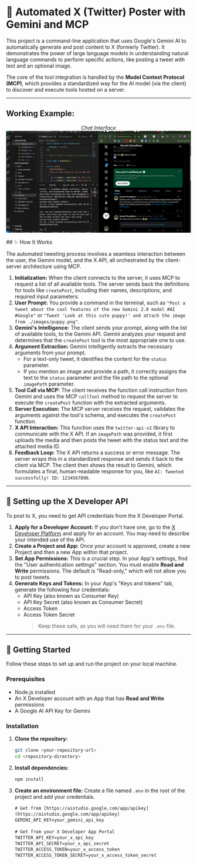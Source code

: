 # 🤖 Automated X (Twitter) Poster with Gemini and MCP

This project is a command-line application that uses Google's Gemini AI to automatically generate and post content to X (formerly Twitter). It demonstrates the power of large language models in understanding natural language commands to perform specific actions, like posting a tweet with text and an optional image.

The core of the tool integration is handled by the **Model Context Protocol (MCP)**, which provides a standardized way for the AI model (via the client) to discover and execute tools hosted on a server.

---

## Working Example:

<p align="center">
  <em>Chat Interface</em><br>
  <img src="example.png" alt="Working proof of tweet mcp ai agent" width="700" />
</p>
## ✨ How It Works

The automated tweeting process involves a seamless interaction between the user, the Gemini model, and the X API, all orchestrated by the client-server architecture using MCP.

1.  **Initialization:** When the client connects to the server, it uses MCP to request a list of all available tools. The server sends back the definitions for tools like `createPost`, including their names, descriptions, and required input parameters.
2.  **User Prompt:** You provide a command in the terminal, such as `"Post a tweet about the cool features of the new Gemini 2.0 model #AI #Google"` or `"Tweet 'Look at this cute puppy!' and attach the image from ./images/puppy.png"`.
3.  **Gemini's Intelligence:** The client sends your prompt, along with the list of available tools, to the Gemini API. Gemini analyzes your request and determines that the `createPost` tool is the most appropriate one to use.
4.  **Argument Extraction:** Gemini intelligently extracts the necessary arguments from your prompt.
    - For a text-only tweet, it identifies the content for the `status` parameter.
    - If you mention an image and provide a path, it correctly assigns the text to the `status` parameter and the file path to the optional `imagePath` parameter.
5.  **Tool Call via MCP:** The client receives the function call instruction from Gemini and uses the MCP `callTool` method to request the server to execute the `createPost` function with the extracted arguments.
6.  **Server Execution:** The MCP server receives the request, validates the arguments against the tool's schema, and executes the `createPost` function.
7.  **X API Interaction:** This function uses the `twitter-api-v2` library to communicate with the X API. If an `imagePath` was provided, it first uploads the media and then posts the tweet with the status text and the attached media ID.
8.  **Feedback Loop:** The X API returns a success or error message. The server wraps this in a standardized response and sends it back to the client via MCP. The client then shows the result to Gemini, which formulates a final, human-readable response for you, like `AI: Tweeted successfully! ID: 1234567890`.

---

## 🔑 Setting up the X Developer API

To post to X, you need to get API credentials from the X Developer Portal.

1.  **Apply for a Developer Account:** If you don't have one, go to the [X Developer Platform](https://developer.twitter.com/) and apply for an account. You may need to describe your intended use of the API.
2.  **Create a Project and App:** Once your account is approved, create a new Project and then a new App within that project.
3.  **Set App Permissions:** This is a crucial step. In your App's settings, find the "User authentication settings" section. You must enable **Read and Write** permissions. The default is "Read-only," which will not allow you to post tweets.
4.  **Generate Keys and Tokens:** In your App's "Keys and tokens" tab, generate the following four credentials:
    - API Key (also known as Consumer Key)
    - API Key Secret (also known as Consumer Secret)
    - Access Token
    - Access Token Secret
      > Keep these safe, as you will need them for your `.env` file.

---

## 🚀 Getting Started

Follow these steps to set up and run the project on your local machine.

### Prerequisites

- Node.js installed
- An X Developer account with an App that has **Read and Write** permissions
- A Google AI API Key for Gemini

### Installation

1.  **Clone the repository:**
    ```bash
    git clone <your-repository-url>
    cd <repository-directory>
    ```
2.  **Install dependencies:**
    ```bash
    npm install
    ```
3.  **Create an environment file:**
    Create a file named `.env` in the root of the project and add your credentials.

    ```env
    # Get from [https://aistudio.google.com/app/apikey](https://aistudio.google.com/app/apikey)
    GEMINI_API_KEY=your_gemini_api_key

    # Get from your X Developer App Portal
    TWITTER_API_KEY=your_x_api_key
    TWITTER_API_SECRET=your_x_api_secret
    TWITTER_ACCESS_TOKEN=your_x_access_token
    TWITTER_ACCESS_TOKEN_SECRET=your_x_access_token_secret
    ```

